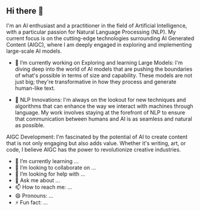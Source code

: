 ## Hi there 👋

I'm an AI enthusiast and a practitioner in the field of Artificial Intelligence, with a particular passion for Natural Language Processing (NLP). My current focus is on the cutting-edge technologies surrounding AI Generated Content (AIGC), where I am deeply engaged in exploring and implementing large-scale AI models.
- 🔭 I’m currently working on Exploring and learning Large Models: I'm diving deep into the world of AI models that are pushing the boundaries of what's possible in terms of size and capability. These models are not just big; they're transformative in how they process and generate human-like text.

- 🌱 NLP Innovations: I'm always on the lookout for new techniques and algorithms that can enhance the way we interact with machines through language. My work involves staying at the forefront of NLP to ensure that communication between humans and AI is as seamless and natural as possible.

AIGC Development: I'm fascinated by the potential of AI to create content that is not only engaging but also adds value. Whether it's writing, art, or code, I believe AIGC has the power to revolutionize creative industries.
- 🌱 I’m currently learning ...
- 👯 I’m looking to collaborate on ...
- 🤔 I’m looking for help with ...
- 💬 Ask me about ...
- 📫 How to reach me: ...
- 😄 Pronouns: ...
- ⚡ Fun fact: ...

